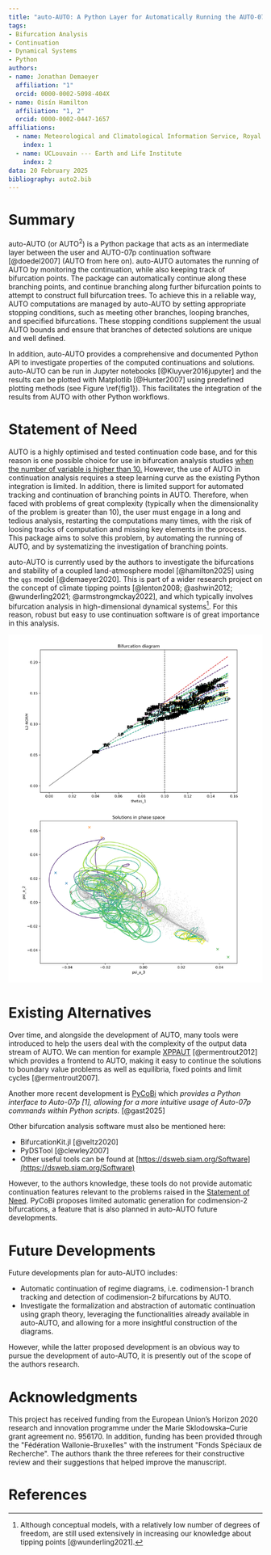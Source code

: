 ```yaml
---
title: "auto-AUTO: A Python Layer for Automatically Running the AUTO-07p Continuation Software"
tags:
- Bifurcation Analysis
- Continuation
- Dynamical Systems
- Python
authors:
- name: Jonathan Demaeyer
  affiliation: "1"
  orcid: 0000-0002-5098-404X
- name: Oisín Hamilton
  affiliation: "1, 2"
  orcid: 0000-0002-0447-1657
affiliations:
  - name: Meteorological and Climatological Information Service, Royal Meteorological Institute of Belgium, Brussels, Belgium
    index: 1
  - name: UCLouvain --- Earth and Life Institute
    index: 2
data: 20 February 2025
bibliography: auto2.bib
---
```




# Summary

auto-AUTO (or AUTO$^2$) is a Python package that acts as an intermediate layer between the user and AUTO-07p continuation 
software [@doedel2007] (AUTO from here on). auto-AUTO automates the running of AUTO by monitoring the continuation, 
while also keeping track of bifurcation points. 
The package can automatically continue along these branching points, and continue branching along further bifurcation points 
to attempt to construct full bifurcation trees. To achieve this in a reliable way, AUTO computations are managed by auto-AUTO 
by setting appropriate stopping conditions, such as meeting other branches, looping branches, and specified bifurcations. 
These stopping conditions supplement the usual AUTO bounds and ensure that branches of detected solutions are unique and well 
defined.

In addition, auto-AUTO provides a comprehensive and documented Python API to investigate properties of the computed 
continuations and solutions. auto-AUTO can be run in Jupyter 
notebooks [@Kluyver2016jupyter] and the results can be plotted with Matplotlib [@Hunter2007] using predefined 
plotting methods (see Figure \ref{fig1}).
This facilitates the integration of the results from AUTO with other Python workflows. 



# Statement of Need

AUTO is a highly optimised and tested continuation code base, and for this reason is one possible choice for use in 
bifurcation analysis studies [when the number of variable is higher than 10.](https://youtu.be/4n8iGysPgus?si=LxoJamGKU7JQ8Be5&t=3601)
However, the use of AUTO in continuation analysis requires a steep learning curve as the existing Python integration 
is limited. 
In addition, there is limited support for automated tracking and continuation of branching points in AUTO.
Therefore, when faced with problems of great complexity (typically when the dimensionality of the problem is greater than 10), 
the user must engage in a long and tedious analysis, restarting the computations many times, with the risk of loosing tracks of 
computation and missing key elements in the process.
This package aims to solve this problem, by automating the running of AUTO, and by systematizing the investigation of branching points.

auto-AUTO is currently used by the authors to investigate the bifurcations and stability of a coupled land-atmosphere model [@hamilton2025] 
using the `qgs` model [@demaeyer2020]. This is part of a wider research project on the concept of 
climate tipping points [@lenton2008; @ashwin2012; @wunderling2021; @armstrongmckay2022], and which typically 
involves bifurcation analysis in high-dimensional dynamical systems[^1].
For this reason, robust but easy to use continuation software is of great importance in this analysis.

[^1]: Although conceptual models, with a relatively low number of degrees of freedom, are still used extensively in increasing our 
knowledge about tipping points [@wunderling2021]. 

![Example of plots using auto-AUTO functionalities to study a high-dimensional model (from the `RP1982` example notebook studying the Reinhold and Pierrehumbert 1982 model [@reinhold1982]). \label{fig1}](bif1.png)

# Existing Alternatives

Over time, and alongside the development of AUTO, many tools were introduced to help the users deal with the complexity 
of the output data stream of AUTO. We can mention for 
example [XPPAUT](https://sites.pitt.edu/~phase/bard/bardware/xpp/xpp.html) [@ermentrout2012] which provides a 
frontend to AUTO, making it easy to continue the solutions to boundary value problems as well as 
equilibria, fixed points and limit cycles [@ermentrout2007].

Another more recent development is [PyCoBi](https://github.com/pyrates-neuroscience/PyCoBi) which 
*provides a Python interface to Auto-07p [1], allowing for a more intuitive usage of Auto-07p commands within Python scripts.*
[@gast2025]

Other bifurcation analysis software must also be mentioned here:

* BifurcationKit.jl [@veltz2020]
* PyDSTool [@clewley2007]
* Other useful tools can be found at [https://dsweb.siam.org/Software](https://dsweb.siam.org/Software)

However, to the authors knowledge, these tools do not provide automatic continuation features relevant to the 
problems raised in the [Statement of Need](#statement-of-need). PyCoBi proposes limited automatic generation for 
codimension-2 bifurcations, a feature that is also planned in auto-AUTO future developments.

# Future Developments

Future developments plan for auto-AUTO includes:

* Automatic continuation of regime diagrams, i.e. codimension-1 branch tracking and detection of codimension-2 bifurcations by AUTO.
* Investigate the formalization and abstraction of automatic continuation using graph theory, leveraging the functionalities already 
  available in auto-AUTO, and allowing for a more insightful construction of the diagrams.

However, while the latter proposed development is an obvious way to pursue the development of auto-AUTO, 
it is presently out of the scope of the authors research.

# Acknowledgments

This project has received funding from the European Union’s Horizon 2020 research and innovation programme under 
the Marie Sklodowska–Curie grant agreement no. 956170. 
In addition, funding has been provided through the "Fédération Wallonie-Bruxelles" with the 
instrument "Fonds Spéciaux de Recherche".
The authors thank the three referees for their constructive review and their suggestions that helped improve the manuscript.



#  References





